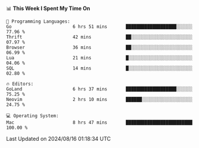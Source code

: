 <!--START_SECTION:waka-->
📊 **This Week I Spent My Time On** 

```text
💬 Programming Languages: 
Go                       6 hrs 51 mins       ███████████████████░░░░░░   77.96 % 
Thrift                   42 mins             ██░░░░░░░░░░░░░░░░░░░░░░░   07.97 % 
Browser                  36 mins             ██░░░░░░░░░░░░░░░░░░░░░░░   06.99 % 
Lua                      21 mins             █░░░░░░░░░░░░░░░░░░░░░░░░   04.06 % 
SQL                      14 mins             █░░░░░░░░░░░░░░░░░░░░░░░░   02.80 % 

🔥 Editors: 
GoLand                   6 hrs 37 mins       ███████████████████░░░░░░   75.25 % 
Neovim                   2 hrs 10 mins       ██████░░░░░░░░░░░░░░░░░░░   24.75 % 

💻 Operating System: 
Mac                      8 hrs 47 mins       █████████████████████████   100.00 % 
```


 Last Updated on 2024/08/16 01:18:34 UTC
<!--END_SECTION:waka-->
